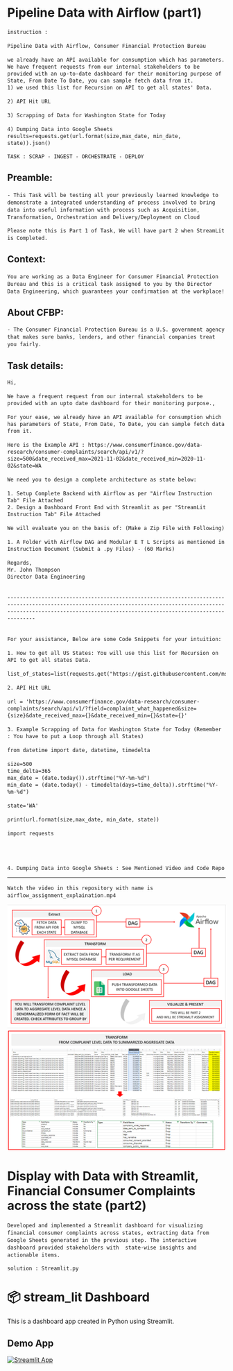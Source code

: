 # Pipeline Data with Airflow (part1)

 
    instruction : 
 
    Pipeline Data with Airflow, Consumer Financial Protection Bureau
   
    we already have an API available for consumption which has parameters. We have frequent requests from our internal stakeholders to be
    provided with an up-to-date dashboard for their monitoring purpose of State, From Date To Date, you can sample fetch data from it.
    1) we used this list for Recursion on API to get all states' Data.
    
    ﻿2) API Hit URL
     
    3) Scrapping of Data for Washington State for Today
    
    4) Dumping Data into Google Sheets  results=requests.get(url.format(size,max_date, min_date, state)).json()
 
 `TASK : SCRAP - INGEST - ORCHESTRATE - DEPLOY`

## Preamble:
`- This Task will be testing all your previously learned knowledge to demonstrate a integrated understanding of process involved to bring data into useful information with process such as Acquisition, Transformation, Orchestration and Delivery/Deployment on Cloud`

`Please note this is Part 1 of Task, We will have part 2 when StreamLit is Completed.`

## Context:
`You are working as a Data Engineer for Consumer Financial Protection Bureau and this is a critical task assigned to you by the Director Data Engineering, which guarantees your confirmation at the workplace!`

## About CFBP:
`- The Consumer Financial Protection Bureau is a U.S. government agency that makes sure banks, lenders, and other financial companies treat you fairly.`

## Task details: <An excerpt from the Email>

  ```
  Hi,

  We have a frequent request from our internal stakeholders to be provided with an upto date dashboard for their monitoring purpose., 

  For your ease, we already have an API available for consumption which has parameters of State, From Date, To Date, you can sample fetch data from it.

  Here is the Example API : https://www.consumerfinance.gov/data-research/consumer-complaints/search/api/v1/?size=500&date_received_max=2021-11-02&date_received_min=2020-11-02&state=WA

  We need you to design a complete architecture as state below:

  1. Setup Complete Backend with Airflow as per "Airflow Instruction Tab" File Attached
  2. Design a Dashboard Front End with Streamlit as per "StreamLit Instruction Tab" File Attached

  We will evaluate you on the basis of: (Make a Zip File with Following)

  1. A Folder with Airflow DAG and Modular E T L Scripts as mentioned in Instruction Document (Submit a .py Files) - (60 Marks)

  Regards,
  Mr. John Thompson
  Director Data Engineering


---------------------------------------------------------------------------------------------------------------------------------------------------------------------------------------------------------------------------

  
  For your assistance, Below are some Code Snippets for your intuition:
  
  1. How to get all US States: You will use this list for Recursion on API to get all states Data.
  
  list_of_states=list(requests.get("https://gist.githubusercontent.com/mshafrir/2646763/raw/8b0dbb93521f5d6889502305335104218454c2bf/states_hash.json").json().keys())
  
  2. API Hit URL
  
  url = 'https://www.consumerfinance.gov/data-research/consumer-complaints/search/api/v1/?field=complaint_what_happened&size={size}&date_received_max={}&date_received_min={}&state={}'
  
  3. Example Scrapping of Data for Washington State for Today (Remember : You have to put a Loop through all States)
  
  from datetime import date, datetime, timedelta
  
  size=500
  time_delta=365
  max_date = (date.today()).strftime("%Y-%m-%d")
  min_date = (date.today() - timedelta(days=time_delta)).strftime("%Y-%m-%d")
  
  state='WA'
  
  print(url.format(size,max_date, min_date, state))
  
  import requests



  
  4. Dumping Data into Google Sheets : See Mentioned Video and Code Repo 
```

------------------------------------------------------------------------------------------------------------------------------------------------------------------------------------------------------------------------------------------------------
`Watch the video in this repository with name is airflow_assignment_explaination.mp4` 


<img src="image_269.png">
<img src="image_281.png">

# Display with Data with Streamlit, Financial Consumer Complaints across the state  (part2)

   `Developed and implemented a Streamlit dashboard for visualizing financial consumer complaints across states, extracting data from Google Sheets generated in the previous step. The interactive dashboard provided stakeholders with 
   state-wise insights and actionable items.`

   `solution : Streamlit.py`


# 📦 stream_lit Dashboard   

This is a dashboard app created in Python using Streamlit.

## Demo App

[![Streamlit App](https://static.streamlit.io/badges/streamlit_badge_black_white.svg)](https://muhammadmudassirraza12345-stream-lit-google-sheet-w15ryk.streamlit.app/)   


